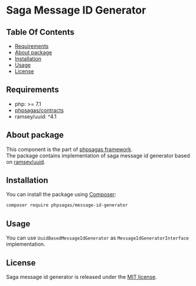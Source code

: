# Saga Message ID Generator

## Table Of Contents
- [Requirements](#requirements)
- [About package](#about-package)
- [Installation](#installation)
- [Usage](#usage)
- [License](#license)

## Requirements  
- php: >= 7.1
- [phpsagas/contracts](https://github.com/phpsagas/contracts)
- ramsey/uuid: ^4.1

## About package
This component is the part of [phpsagas framework](https://github.com/phpsagas).  
The package contains implementation of saga message id generator based on [ramsey/uuid](https://packagist.org/packages/ramsey/uuid).

## Installation
You can install the package using [Composer](https://getcomposer.org/):
```bash
composer require phpsagas/message-id-generator
```

## Usage
You can use `UuidBasedMessageIdGenerator` as `MessageIdGeneratorInterface` implementation.

## License
Saga message id generator is released under the [MIT license](LICENSE). 
